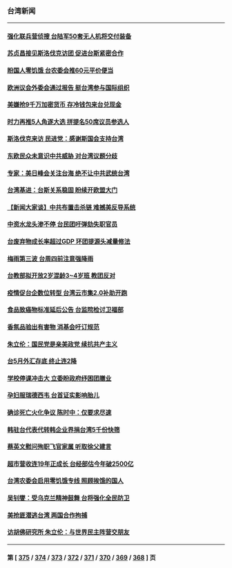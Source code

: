 ### 台湾新闻
---
#### [强化联兵营侦搜 台陆军50套无人机将交付装备](../../pages/ncid1349361/n13753443.md) 
#### [苏贞昌接见斯洛伐克访团 促进台斯紧密合作](../../pages/ncid1349361/n13753492.md) 
#### [盼国人零饥饿 台农委会推60元平价便当](../../pages/ncid1349361/n13753605.md) 
#### [欧洲议会外委会通过报告 挺台湾参与国际组织](../../pages/ncid1349361/n13753561.md) 
#### [美嫌抢9千万加密货币 存冷钱包来台兑现金](../../pages/ncid1349361/n13753541.md) 
#### [时力再推5人角逐大选 拼提名50席议员参选人](../../pages/ncid1349361/n13753546.md) 
#### [斯洛伐克来访 民进党：感谢斯国会支持台湾](../../pages/ncid1349361/n13753494.md) 
#### [东欧民众未意识中共威胁 对台湾议题分歧](../../pages/ncid1349361/n13753495.md) 
#### [专家：美日峰会关注台海 绝不让中共武统台湾](../../pages/ncid1349361/n13753370.md) 
#### [台湾基进：台斯关系稳固 盼续开欧盟大门](../../pages/ncid1349361/n13753496.md) 
#### [【新闻大家谈】中共布置击杀链 难撼美反导系统](../../pages/ncid1349361/n13753489.md) 
#### [中资水龙头渗不停 台民团吁弹劾失职官员](../../pages/ncid1349361/n13753517.md) 
#### [台废弃物成长率超过GDP 环团提源头减量修法](../../pages/ncid1349361/n13753474.md) 
#### [梅雨第三波 台周四前注意强降雨](../../pages/ncid1349361/n13753477.md) 
#### [台教部拟开放2岁混龄3~4岁班 教团反对](../../pages/ncid1349361/n13753480.md) 
#### [疫情促台企数位转型 台湾云市集2.0补助开跑](../../pages/ncid1349361/n13753497.md) 
#### [食品致癌物标准延后公告 台监院检讨卫福部](../../pages/ncid1349361/n13753485.md) 
#### [香氛品验出有害物 消基会吁订规范](../../pages/ncid1349361/n13753483.md) 
#### [朱立伦：国民党是亲美政党 续抗共产主义](../../pages/ncid1349361/n13753448.md) 
#### [台5月外汇存底 终止连2降](../../pages/ncid1349361/n13753441.md) 
#### [学校停课冲击大 立委盼政府纾困团膳业](../../pages/ncid1349361/n13753455.md) 
#### [孕妇服瑞德西韦 台首证实影响胎儿](../../pages/ncid1349361/n13753465.md) 
#### [确诊死亡火化争议 陈时中：仅要求尽速](../../pages/ncid1349361/n13753462.md) 
#### [韩驻台代表代转韩企业界捐台湾5千份快筛](../../pages/ncid1349361/n13753463.md) 
#### [蔡英文慰问殉职飞官家属 听取徐父建言](../../pages/ncid1349361/n13753445.md) 
#### [超市营收连19年正成长 台经部估今年破2500亿](../../pages/ncid1349361/n13753393.md) 
#### [台湾农委会启用零饥饿专线 照顾挨饿的国人](../../pages/ncid1349361/n13753299.md) 
#### [吴钊燮：受乌克兰精神鼓舞 台将强化全民防卫](../../pages/ncid1349361/n13753121.md) 
#### [美抢匪潜逃台湾 两国合作拘捕](../../pages/ncid1349361/n13752842.md) 
#### [访胡佛研究所 朱立伦：与世界民主阵营交朋友](../../pages/ncid1349361/n13752839.md) 

---
#### 第 [ [375](./375.md) / [374](./374.md) / [373](./373.md) / [372](./372.md) / [371](./371.md) / [370](./370.md) / [369](./369.md) / [368](./368.md) ] 页
